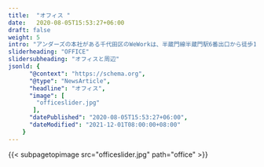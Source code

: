```yaml
---
title:  "オフィス "
date:   2020-08-05T15:53:27+06:00
draft: false
weight: 5
intro: "アンダーズの本社がある千代田区のWeWorkは、半蔵門線半蔵門駅6番出口から徒歩1分。周辺には国の重要機関や桜の名所、美味しい飲食店が多く、とても過ごしやすいエリアです。お昼休憩や仕事の後に、見どころの多い半蔵門の街を散策してみてはいかがでしょうか。"
sliderheading: "OFFICE"
slidersubheading: "オフィスと周辺"
jsonld: {
      "@context": "https://schema.org",
      "@type": "NewsArticle",
      "headline": "オフィス",
      "image": [
        "officeslider.jpg"
       ],
      "datePublished": "2020-08-05T15:53:27+06:00",
      "dateModified": "2021-12-01T08:00:00+08:00"
    }
---
```

{{< subpagetopimage src="officeslider.jpg" path="office" >}}